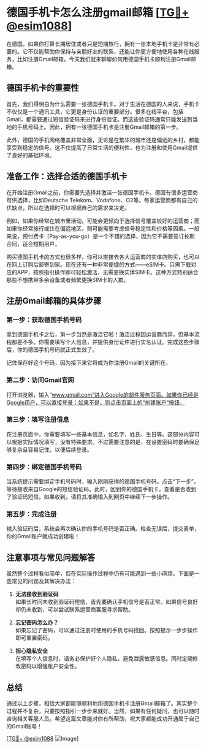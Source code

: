 # 德国手机卡怎么注册gmail邮箱 [[TG💪+ @esim1088](https://t.me/s/esim1088)]

在德国，如果你打算长期居住或者只是短期旅行，拥有一张本地手机卡是非常有必要的。它不仅能帮助你保持与亲朋好友的联系，还能让你更方便地使用各种在线服务，比如注册Gmail邮箱。今天我们就来聊聊如何用德国手机卡顺利注册Gmail邮箱。

## 德国手机卡的重要性

首先，我们得明白为什么需要一张德国手机卡。对于生活在德国的人来说，手机卡不仅仅是一个通讯工具，它更是身份认证的重要部分。很多在线平台，包括Gmail，都需要通过短信验证码来进行身份验证。而这些验证码通常只能发送到当地的手机号码上。因此，拥有一张德国手机卡是注册Gmail邮箱的第一步。

此外，德国的手机网络覆盖非常全面，无论是在繁华的城市还是偏远的乡村，都能享受到稳定的信号。这不仅提高了日常生活的便利性，也为注册和使用Gmail提供了良好的基础环境。

## 准备工作：选择合适的德国手机卡

在开始注册Gmail之前，你需要先选择并激活一张德国手机卡。德国有很多运营商可供选择，比如Deutsche Telekom、Vodafone、O2等。每家运营商都有自己的优缺点，所以在选择时可以根据自己的需求来决定。

例如，如果你经常在城市里活动，可能会更倾向于选择信号覆盖较好的运营商；而如果你经常旅行或住在偏远地区，则可能需要考虑信号稳定性和价格等因素。一般来说，预付费卡（Pay-as-you-go）是一个不错的选择，因为它不需要签订长期合同，适合短期用户。

购买德国手机卡的方式也很多样，你可以直接去各大运营商的实体店购买，也可以在网上订购后邮寄到家。现在还有一种非常便捷的方式——eSIM卡。只需下载对应的APP，按照指引操作即可轻松激活，无需更换实体SIM卡。这种方式特别适合那些不想携带多余设备或者频繁更换SIM卡的人群。

## 注册Gmail邮箱的具体步骤

### 第一步：获取德国手机号码

拿到德国手机卡之后，第一步当然是激活它啦！激活过程因运营商而异，但基本流程都差不多。你需要填写个人信息，并提供身份证件进行实名认证。完成这些步骤后，你的德国手机号码就正式生效了。

记住保存好这个号码，因为接下来它将成为你注册Gmail的关键所在。

### 第二步：访问Gmail官网

打开浏览器，输入“www.gmail.com”进入Google的邮件服务页面。如果你已经是Google用户，可以直接登录；如果不是，则点击页面上的“创建账户”按钮。

### 第三步：填写注册信息

在注册页面中，你需要填写一些基本信息，如名字、姓氏、生日等。这部分内容可以根据实际情况填写，没有特殊要求。不过需要注意的是，在设置密码时要确保足够复杂且容易记住，以便后续登录。

### 第四步：绑定德国手机号码

当系统提示需要绑定手机号码时，输入刚刚获得的德国手机号码。点击“下一步”，等待接收来自Google的短信验证码。此时，回到你的德国手机卡，查看是否收到了验证码短信。如果收到，请将其准确输入到网页中继续下一步操作。

### 第五步：完成注册

输入验证码后，系统会再次确认你的手机号码是否正确。检查无误后，提交表单，你的Gmail账户就成功创建啦！

## 注意事项与常见问题解答

虽然整个过程看似简单，但在实际操作过程中仍有可能遇到一些小麻烦。下面是一些常见的问题及其解决办法：

1. **无法接收到验证码**  
   如果长时间未收到验证码短信，首先要确认手机信号是否正常。如果信号良好却仍未收到，可以尝试联系运营商客服寻求帮助。

2. **忘记密码怎么办？**  
   如果忘记了密码，可以通过注册时使用的手机号码找回。按照提示一步步操作即可重置密码。

3. **担心隐私安全**  
   在填写个人信息时，请务必保护好个人隐私，避免泄露敏感信息。同时定期修改密码以增强账户安全性。

## 总结

通过以上步骤，相信大家都能够顺利地用德国手机卡注册Gmail邮箱了。其实整个过程并不复杂，只要按照指引一步步来就好。当然，如果有任何疑问，也可以随时咨询相关客服人员。希望这篇文章能对你有所帮助，祝大家都能成功开通属于自己的Gmail账号！

[[TG💪+ @esim1088](https://t.me/s/esim1088) ![Image](https://i.postimg.cc/4NQfJmqS/Snipaste-2025-05-13-00-14-12.png)]